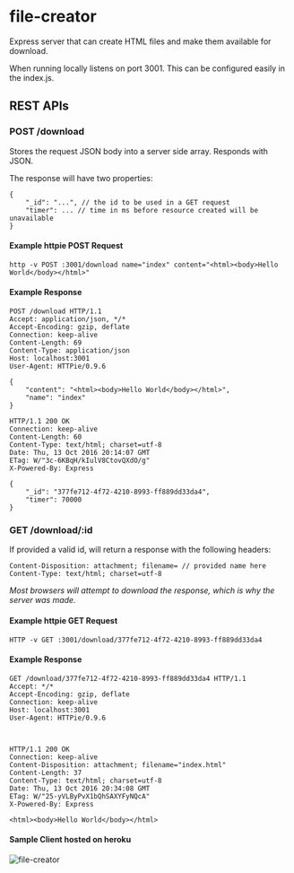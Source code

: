 # file-creator
Express server that can create HTML files and make them available for download.

When running locally listens on port 3001. This can be configured easily in the index.js.

## REST APIs
### POST /download
Stores the request JSON body into a server side array. Responds with JSON.

The response will have two properties:
```
{
    "_id": "...", // the id to be used in a GET request
    "timer": ... // time in ms before resource created will be unavailable
}
```
#### Example httpie POST Request
`http -v POST :3001/download name="index" content="<html><body>Hello World</body></html>"`

#### Example Response
```
POST /download HTTP/1.1
Accept: application/json, */*
Accept-Encoding: gzip, deflate
Connection: keep-alive
Content-Length: 69
Content-Type: application/json
Host: localhost:3001
User-Agent: HTTPie/0.9.6

{
    "content": "<html><body>Hello World</body></html>",
    "name": "index"
}

HTTP/1.1 200 OK
Connection: keep-alive
Content-Length: 60
Content-Type: text/html; charset=utf-8
Date: Thu, 13 Oct 2016 20:14:07 GMT
ETag: W/"3c-6KBqH/kIulV8CtovQXdO/g"
X-Powered-By: Express

{
    "_id": "377fe712-4f72-4210-8993-ff889dd33da4",
    "timer": 70000
}
```
### GET /download/:id
If provided a valid id, will return a response with the following headers:

```
Content-Disposition: attachment; filename= // provided name here
Content-Type: text/html; charset=utf-8
```

*Most browsers will attempt to download the response, which is why the server was made.*

#### Example httpie GET Request
`HTTP -v GET :3001/download/377fe712-4f72-4210-8993-ff889dd33da4`

#### Example Response
```
GET /download/377fe712-4f72-4210-8993-ff889dd33da4 HTTP/1.1
Accept: */*
Accept-Encoding: gzip, deflate
Connection: keep-alive
Host: localhost:3001
User-Agent: HTTPie/0.9.6



HTTP/1.1 200 OK
Connection: keep-alive
Content-Disposition: attachment; filename="index.html"
Content-Length: 37
Content-Type: text/html; charset=utf-8
Date: Thu, 13 Oct 2016 20:34:08 GMT
ETag: W/"25-yVLByPvX1bQhSAXYFyNQcA"
X-Powered-By: Express

<html><body>Hello World</body></html>
```
#### Sample Client hosted on heroku
![file-creator](https://cloud.githubusercontent.com/assets/3937557/19326767/b1b48d7c-9080-11e6-9c71-165ae65bd2d0.gif)
